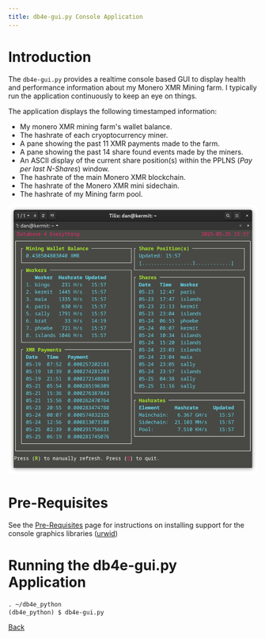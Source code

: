 ```yaml
---
title: db4e-gui.py Console Application
---
```


# Introduction

The `db4e-gui.py` provides a realtime console based GUI to display health and performance information about my Monero XMR Mining farm. I typically run the application continuously to keep an eye on things.

The application displays the following timestamped information:

* My monero XMR mining farm's wallet balance.
* The hashrate of each cryoptocurrency miner.
* A pane showing the past 11 XMR payments made to the farm.
* A pane showing the past 14 share found events made by the miners.
* An ASCII display of the current share position(s) within the PPLNS (*Pay per last N-Shares*) window.
* The hashrate of the main Monero XMR blockchain.
* The hashrate of the Monero XMR mini sidechain.
* The hashrate of my Mining farm pool.

![Screenshot of db4e-gui.py](/assets/img/db4e-gui.png)

# Pre-Requisites

See the [Pre-Requisites](/pages/ops/Pre-Requisites.html) page for instructions on installing support for the console graphics libraries ([urwid](https://urwid.org/))

# Running the db4e-gui.py Application

```
. ~/db4e_python
(db4e_python) $ db4e-gui.py
```

[Back](/)

